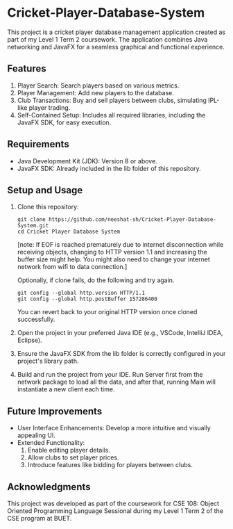 # Cricket-Player-Database-System
This project is a cricket player database management application created as part of my Level 1 Term 2 coursework. The application combines Java networking and JavaFX for a seamless graphical and functional experience.

## Features
1. Player Search: Search players based on various metrics.
2. Player Management: Add new players to the database.
3. Club Transactions: Buy and sell players between clubs, simulating IPL-like player trading.
4. Self-Contained Setup: Includes all required libraries, including the JavaFX SDK, for easy execution.
## Requirements
- Java Development Kit (JDK): Version 8 or above.
- JavaFX SDK: Already included in the lib folder of this repository.
## Setup and Usage
1. Clone this repository:
    ```
    git clone https://github.com/neeshat-sh/Cricket-Player-Database-System.git
    cd Cricket Player Database System
    ```
    [note: If EOF is reached prematurely due to internet disconnection while receiving objects, changing to HTTP version 1.1 and increasing the buffer size might help. You might also need to change your internet network from wifi to data connection.]

    Optionally, if clone fails, do the following and try again.
    ```
    git config --global http.version HTTP/1.1
    git config --global http.postBuffer 157286400
    ```
    You can revert back to your original HTTP version once cloned successfully.
2. Open the project in your preferred Java IDE (e.g., VSCode, IntelliJ IDEA, Eclipse).
3. Ensure the JavaFX SDK from the lib folder is correctly configured in your project's library path.
4. Build and run the project from your IDE. Run Server first from the network package to load all the data, and after that, running Main will instantiate a new client each time.
## Future Improvements
- User Interface Enhancements: Develop a more intuitive and visually appealing UI.
- Extended Functionality:
    1. Enable editing player details.
    2. Allow clubs to set player prices.
    3. Introduce features like bidding for players between clubs.
## Acknowledgments
This project was developed as part of the coursework for CSE 108: Object Oriented Programming Language Sessional during my Level 1 Term 2 of the CSE program at BUET.
